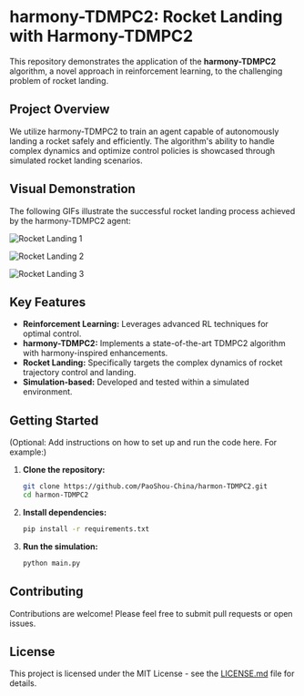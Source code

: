 # harmony-TDMPC2: Rocket Landing with Harmony-TDMPC2

This repository demonstrates the application of the **harmony-TDMPC2** algorithm, a novel approach in reinforcement learning, to the challenging problem of rocket landing.

## Project Overview

We utilize harmony-TDMPC2 to train an agent capable of autonomously landing a rocket safely and efficiently. The algorithm's ability to handle complex dynamics and optimize control policies is showcased through simulated rocket landing scenarios.

## Visual Demonstration

The following GIFs illustrate the successful rocket landing process achieved by the harmony-TDMPC2 agent:

![Rocket Landing 1](https://github.com/PaoShou-China/harmony-TDMPC2/blob/main/video/1.gif)

![Rocket Landing 2](https://github.com/PaoShou-China/harmony-TDMPC2/blob/main/video/2.gif)

![Rocket Landing 3](https://github.com/PaoShou-China/harmony-TDMPC2/blob/main/video/3.gif)

## Key Features

*   **Reinforcement Learning:** Leverages advanced RL techniques for optimal control.
*   **harmony-TDMPC2:** Implements a state-of-the-art TDMPC2 algorithm with harmony-inspired enhancements.
*   **Rocket Landing:** Specifically targets the complex dynamics of rocket trajectory control and landing.
*   **Simulation-based:** Developed and tested within a simulated environment.

## Getting Started

(Optional: Add instructions on how to set up and run the code here. For example:)

1.  **Clone the repository:**
    ```bash
    git clone https://github.com/PaoShou-China/harmon-TDMPC2.git
    cd harmon-TDMPC2
    ```
2.  **Install dependencies:**
    ```bash
    pip install -r requirements.txt
    ```
3.  **Run the simulation:**
    ```bash
    python main.py
    ```

## Contributing

Contributions are welcome! Please feel free to submit pull requests or open issues.

## License

This project is licensed under the MIT License - see the [LICENSE.md](LICENSE.md) file for details.
